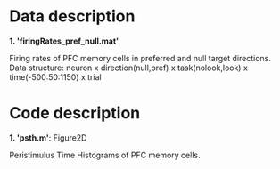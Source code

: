 <!DOCTYPE html>
<html>
    
<head>
    <h1>Data description</h1>
</head>

<body> 
<b>1. 'firingRates_pref_null.mat'</b>
<p>Firing rates of PFC memory cells in preferred and null target directions.<br>
Data structure: neuron x direction(null,pref) x task(nolook,look) x time(-500:50:1150) x trial </p>
</body>   

<head>
    <h1>Code description</h1>
</head>

<body> 
<b>1. 'psth.m'</b>: Figure2D
<p>Peristimulus Time Histograms of PFC memory cells.</p>
</body>    

</html>
